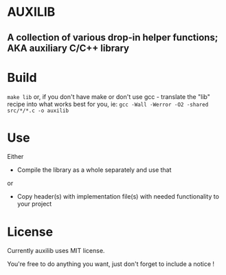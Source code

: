 # AUXILIB
## A collection of various drop-in helper functions; AKA auxiliary C/С++ library

# Build
`make lib` or, if you don't have make or don't use gcc - translate the "lib" recipe into what works best for you, ie:
`gcc -Wall -Werror -O2 -shared src/*/*.c -o auxilib`

# Use
Either

- Compile the library as a whole separately and use that

or

- Copy header(s) with implementation file(s) with needed functionality to your project

# License
Currently auxilib uses MIT license.

You're free to do anything you want, just don't forget to include a notice !